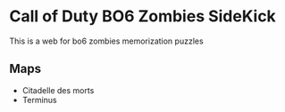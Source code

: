 # Call of Duty BO6 Zombies SideKick

This is a web for bo6 zombies memorization puzzles

## Maps
- Citadelle des morts
- Terminus
